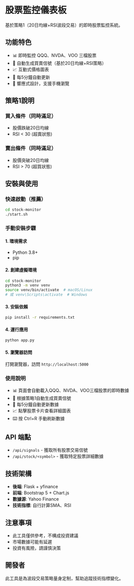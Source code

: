 # 股票監控儀表板

基於策略1（20日均線+RSI波段交易）的即時股票監控系統。

## 功能特色

- 📊 即時監控 QQQ、NVDA、VOO 三檔股票
- 🚦 自動生成買賣信號（基於20日均線+RSI策略）
- 📈 互動式價格圖表
- 🔄 每5分鐘自動更新
- 📱 響應式設計，支援手機瀏覽

## 策略1說明

### 買入條件（同時滿足）
- 股價跌破20日均線
- RSI < 30 (超賣狀態)

### 賣出條件（同時滿足）
- 股價突破20日均線
- RSI > 70 (超買狀態)

## 安裝與使用

### 快速啟動（推薦）
```bash
cd stock-monitor
./start.sh
```

### 手動安裝步驟

#### 1. 環境需求
- Python 3.8+
- pip

#### 2. 創建虛擬環境
```bash
cd stock-monitor
python3 -m venv venv
source venv/bin/activate  # macOS/Linux
# 或 venv\Scripts\activate  # Windows
```

#### 3. 安裝依賴
```bash
pip install -r requirements.txt
```

#### 4. 運行應用
```bash
python app.py
```

#### 5. 瀏覽器訪問
打開瀏覽器，訪問 `http://localhost:5000`

### 使用說明
- 📊 頁面會自動載入QQQ、NVDA、VOO三檔股票的即時數據
- 🚦 根據策略1自動生成買賣信號
- 🔄 每5分鐘自動更新數據
- 📈 點擊股票卡片查看詳細圖表
- ⌨️ 按 Ctrl+R 手動刷新數據

## API 端點

- `/api/signals` - 獲取所有股票交易信號
- `/api/stock/<symbol>` - 獲取特定股票詳細數據

## 技術架構

- **後端**: Flask + yfinance
- **前端**: Bootstrap 5 + Chart.js
- **數據源**: Yahoo Finance
- **技術指標**: 自行計算SMA、RSI

## 注意事項

- 此工具僅供參考，不構成投資建議
- 市場數據可能有延遲
- 投資有風險，請謹慎決策

## 開發者

此工具是為波段交易策略量身定制，幫助追蹤技術指標變化。
